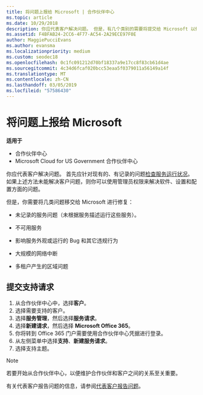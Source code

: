 ```yaml
---
title: 将问题上报给 Microsoft | 合作伙伴中心
ms.topic: article
ms.date: 10/29/2018
description: 你应代表客户解决问题。 但是，有几个类别的需要将提交给 Microsoft 以修复的问题。
ms.assetid: F4BFAB24-2CC6-4F77-AC54-2A29ECE97F0E
author: MaggiePucciEvans
ms.author: evansma
ms.localizationpriority: medium
ms.custom: seodec18
ms.openlocfilehash: 0c1fc091212d70bf18337a9e17cc8f83cb61d4ae
ms.sourcegitcommit: 4c34d6fcaf020bcc53eaa5f0379011a56149a14f
ms.translationtype: MT
ms.contentlocale: zh-CN
ms.lasthandoff: 03/05/2019
ms.locfileid: "57586430"
---
```

# <a name="escalate-problems-to-microsoft"></a>将问题上报给 Microsoft

**适用于**

-  合作伙伴中心
-  Microsoft Cloud for US Government 合作伙伴中心


你应代表客户解决问题。 首先应针对现有的、有记录的问题[检查服务运行状况](check-service-health.md)。 如果上述方法未能解决客户问题，则你可以使用管理员权限来解决软件、设置和配置方面的问题。

但是，你需要将几类问题移交给 Microsoft 进行修复：

-   未记录的服务问题（未根据服务描述运行这些服务）。

-   不可用服务

-   影响服务外观或运行的 Bug 和其它违规行为

-   大规模的网络中断

-   多租户产生的区域问题

## <a name="submit-a-support-request"></a>提交支持请求

1. 从合作伙伴中心中，选择**客户**。
2. 选择需要支持的客户。
3. 选择**服务管理**，然后选择**服务请求**。
4. 选择**新建请求**，然后选择 **Microsoft Office 365**。
5. 你将转到 Office 365 门户需要使用合作伙伴中心凭据进行登录。
6. 从左侧菜单中选择**支持**、**新建服务请求**。
7. 选择支持主题。

>[!NOTE]
>若要开始从合作伙伴中心，以便维护合作伙伴和客户之间的关系至关重要。 


有关代表客户报告问题的信息，请参阅[代表客户报告问题](report-problems-on-behalf-of-a-customer.md)。

 

 



